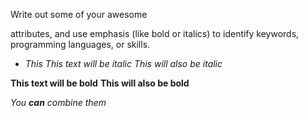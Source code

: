 Write out some of your awesome

attributes, and use emphasis (like bold or italics) to identify keywords, programming languages, or skills.




* *This This text will be italic*
_This will also be italic_

**This text will be bold**
__This will also be bold__

_You **can** combine them_



